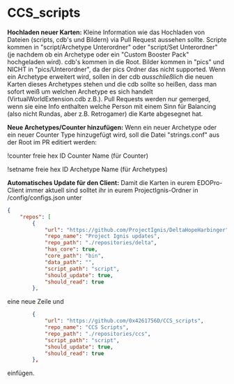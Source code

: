 # CCS_scripts

**Hochladen neuer Karten:**
Kleine Information wie das Hochladen von Dateien (scripts, cdb's und Bildern) via Pull Request aussehen sollte.
Scripte kommen in "script/Archetype Unterordner" oder "script/Set Unterordner" (je nachdem ob ein Archetype oder ein "Custom Booster Pack" hochgeladen wird).
cdb's kommen in die Root.
Bilder kommen in "pics" und NICHT in "pics/Unterordner", da der pics Ordner das nicht supported.
Wenn ein Archetype erweitert wird, sollen in der cdb *ausschließlich* die neuen Karten dieses Archetypes stehen und die cdb sollte so heißen, dass man sofort weiß um welchen Archetype es sich handelt (VirtualWorldExtension.cdb z.B.).
Pull Requests werden nur gemerged, wenn sie eine Info enthalten welche Person mit einem Sinn für Balancing (also nicht Rundas, aber z.B. Retrogamer) die Karte abgesegnet hat.

**Neue Archetypes/Counter hinzufügen:**
Wenn ein neuer Archetype oder ein neuer Counter Type hinzugefügt wird, soll die Datei "strings.conf" aus der Root im PR editiert werden:

!counter freie hex ID Counter Name (für Counter)

!setname freie hex ID Archetype Name (für Archetypes)

**Automatisches Update für den Client:**
Damit die Karten in eurem EDOPro-Client immer aktuell sind solltet ihr in eurem ProjectIgnis-Ordner in /config/configs.json unter

```json
{
    "repos": [
        {
            "url": "https://github.com/ProjectIgnis/DeltaHopeHarbinger",
            "repo_name": "Project Ignis updates",
            "repo_path": "./repositories/delta",
            "has_core": true,
            "core_path": "bin",
            "data_path": "",
            "script_path": "script",
            "should_update": true,
            "should_read": true
        },
```
eine neue Zeile und 
```json
        {
            "url": "https://github.com/0x4261756D/CCS_scripts",
            "repo_name": "CCS Scripts",
            "repo_path": "./repositories/ccs",
            "script_path": "script",
            "should_update": true,
            "should_read": true
        },
``` 
einfügen.
